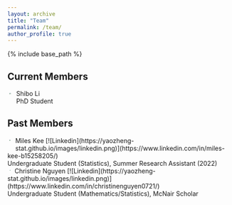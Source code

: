 ```yaml
---
layout: archive
title: "Team"
permalink: /team/
author_profile: true
---
```


{% include base_path %}

## Current Members

<img src="https://yaozheng-stat.github.io/images/profile.png" align="left" style="zoom:22.2%;padding: 30px 50px 50px 20px;" /> 
Shibo Li<br>
PhD Student

<br clear="left">

## Past Members

<img src="https://yaozheng-stat.github.io/images/profile_Miles.png"  align="left"  style="zoom:20%;padding: 30px 50px 50px 20px;" /> 
Miles Kee [![Linkedin](https://yaozheng-stat.github.io/images/linkedin.png)](https://www.linkedin.com/in/miles-kee-b15258205/) <br>
Undergraduate Student (Statistics), Summer Research Assistant (2022)

<br clear="left">

<img src="https://yaozheng-stat.github.io/images/profile_Christine.jpg" align="left" style="zoom:12.36%;padding: 50px 70px 50px 40px;" />
Christine Nguyen [![Linkedin](https://yaozheng-stat.github.io/images/linkedin.png)](https://www.linkedin.com/in/christinenguyen0721/) <br>
Undergraduate Student (Mathematics/Statistics), McNair Scholar 

<br clear="left">